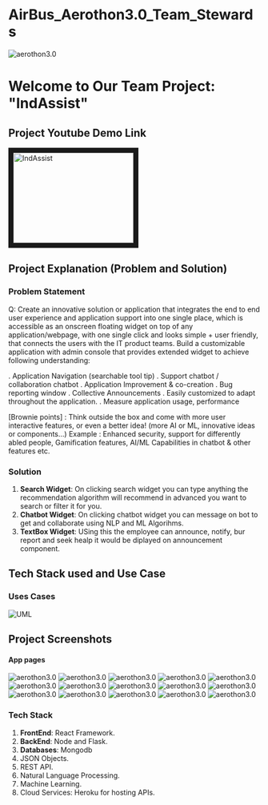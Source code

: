 # AirBus_Aerothon3.0_Team_Stewards

![aerothon3.0](https://media-fastly.hackerearth.com/media/hackathon/airbus-aerothon-30/images/5c1b4a489e-Aerothon_3_-_HE_BG_1.jpg)

# Welcome to Our Team Project: "IndAssist"

## Project Youtube Demo Link 

<a href="#"><img src="https://media-fastly.hackerearth.com/media/hackathon/airbus-aerothon-30/images/5c1b4a489e-Aerothon_3_-_HE_BG_1.jpg" 
alt="IndAssist" width="240" height="180" border="10" /></a>

## Project Explanation (Problem and Solution)
### **Problem Statement**
Q:  Create an innovative solution or application that integrates the end to end user experience and application support into one single place, which is accessible as an onscreen floating widget on top of any application/webpage, with one single click and looks simple + user friendly, that connects the users with the IT product teams. Build a customizable application with admin console that provides extended widget to achieve following understanding:

. Application Navigation (searchable tool tip)
. Support chatbot / collaboration chatbot
. Application Improvement & co-creation
. Bug reporting window
. Collective Announcements
. Easily customized to adapt throughout the application.
. Measure application usage, performance

[Brownie points] : Think outside the box and come with more user interactive features, or even a better idea! (more AI or ML, innovative ideas or components…) Example : Enhanced security, support for differently abled people, Gamification features, AI/ML Capabilities in chatbot & other features etc. 

### **Solution**

1. **Search Widget**: On clicking search widget you can type anything the recommendation algorithm will recommend in advanced you want to search or filter it for you.
2. **Chatbot Widget**: On clicking chatbot widget you can message on bot to get and collaborate using NLP and ML Algorihms.
3. **TextBox Widget**: USing this the employee can announce, notify, bur report and seek healp it would be diplayed on announcement component.


## Tech Stack used and Use Case

### Uses Cases

![UML](https://github.com/AkashSrivastava1721/AirBus_Aerothon3.0_Team_Stewards/blob/main/Assets/IndAssist.JPG)


## Project Screenshots
#### App pages
![aerothon3.0](https://github.com/AkashSrivastava1721/AirBus_Aerothon3.0_Team_Stewards/blob/main/S1.JPG)
![aerothon3.0](https://github.com/AkashSrivastava1721/AirBus_Aerothon3.0_Team_Stewards/blob/main/S2.JPG)
![aerothon3.0](https://github.com/AkashSrivastava1721/AirBus_Aerothon3.0_Team_Stewards/blob/main/S3.JPG)
![aerothon3.0](https://github.com/AkashSrivastava1721/AirBus_Aerothon3.0_Team_Stewards/blob/main/S4.JPG)
![aerothon3.0](https://github.com/AkashSrivastava1721/AirBus_Aerothon3.0_Team_Stewards/blob/main/S5.JPG)
![aerothon3.0](https://github.com/AkashSrivastava1721/AirBus_Aerothon3.0_Team_Stewards/blob/main/S6.JPG)
![aerothon3.0](https://github.com/AkashSrivastava1721/AirBus_Aerothon3.0_Team_Stewards/blob/main/S7.jpeg)
![aerothon3.0](https://github.com/AkashSrivastava1721/AirBus_Aerothon3.0_Team_Stewards/blob/main/S8.jpeg)
![aerothon3.0](https://github.com/AkashSrivastava1721/AirBus_Aerothon3.0_Team_Stewards/blob/main/S9.jpeg)
![aerothon3.0](https://github.com/AkashSrivastava1721/AirBus_Aerothon3.0_Team_Stewards/blob/main/S10.jpeg)
![aerothon3.0](https://github.com/AkashSrivastava1721/AirBus_Aerothon3.0_Team_Stewards/blob/main/S11.jpeg)
![aerothon3.0](https://github.com/AkashSrivastava1721/AirBus_Aerothon3.0_Team_Stewards/blob/main/S12.jpeg)
![aerothon3.0](https://github.com/AkashSrivastava1721/AirBus_Aerothon3.0_Team_Stewards/blob/main/S13.jpeg)
![aerothon3.0](https://github.com/AkashSrivastava1721/AirBus_Aerothon3.0_Team_Stewards/blob/main/S14.jpeg)
![aerothon3.0](https://github.com/AkashSrivastava1721/AirBus_Aerothon3.0_Team_Stewards/blob/main/S15.jpeg)

### Tech Stack
1. **FrontEnd**: React Framework.
2. **BackEnd**: Node and Flask.
3. **Databases**: Mongodb
4. JSON Objects.
5. REST API.
6. Natural Language Processing.
7. Machine Learning.
8. Cloud Services: Heroku for hosting APIs.

